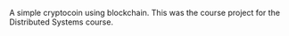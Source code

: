 A simple cryptocoin using blockchain. This was the course project for the Distributed Systems course.
